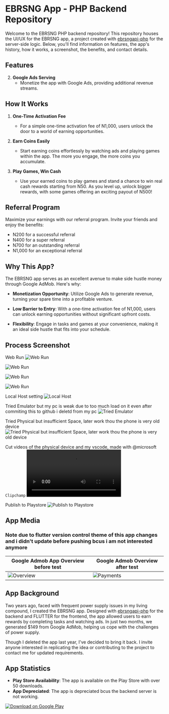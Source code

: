 
# EBRSNG App - PHP Backend Repository

Welcome to the EBRSNG PHP backend repository! This repository houses the UI/UX for the EBRSNG app, a project created with [ebrsngapi-php](https://github.com/devfemibadmus/ebrsngapi-php) for the server-side logic. Below, you'll find information on features, the app's history, how it works, a screenshot, the benefits, and contact details.

## Features

2. **Google Ads Serving**
   - Monetize the app with Google Ads, providing additional revenue streams.

## How It Works

1. **One-Time Activation Fee**
   - For a simple one-time activation fee of N1,000, users unlock the door to a world of earning opportunities.

2. **Earn Coins Easily**
   - Start earning coins effortlessly by watching ads and playing games within the app. The more you engage, the more coins you accumulate.

3. **Play Games, Win Cash**
   - Use your earned coins to play games and stand a chance to win real cash rewards starting from N50. As you level up, unlock bigger rewards, with some games offering an exciting payout of N500!

## Referral Program

Maximize your earnings with our referral program. Invite your friends and enjoy the benefits:

- N200 for a successful referral
- N400 for a super referral
- N700 for an outstanding referral
- N1,000 for an exceptional referral

## Why This App?

The EBRSNG app serves as an excellent avenue to make side hustle money through Google AdMob. Here's why:

- **Monetization Opportunity**: Utilize Google Ads to generate revenue, turning your spare time into a profitable venture.

- **Low Barrier to Entry**: With a one-time activation fee of N1,000, users can unlock earning opportunities without significant upfront costs.

- **Flexibility**: Engage in tasks and games at your convenience, making it an ideal side hustle that fits into your schedule.

## Process Screenshot

Web Run
![Web Run](readme/Screenshot%20(986).png?raw=true)

![Web Run](readme/Screenshot%20(987).png?raw=true)

![Web Run](readme/Screenshot%20(988).png?raw=true)

![Web Run](readme/Screenshot%20(989).png?raw=true)

Local Host setting
![Local Host](readme/Screenshot%20(1014).png?raw=true)

Tried Emulator but my pc is weak due to too much load on it even after commiting this to github i deletd from my pc
![Tried Emulator](readme/Screenshot%20(1017).png?raw=true)

Tried Physical but insufficient Space, later work thou the phone is very old device
![Tried Physical but insufficient Space, later work thou the phone is very old device](readme/Screenshot%20(1018).png?raw=true)

Cut videos of the physical device and my vscode, made with @microsoft `Clipchamp`
![Cut videos of the physical device and my vscode](readme/ebrsng-flutter%20-%20Made%20with%20Clipchamp.mp4?raw=true)

Publish to Playstore
![Publish to Playstore](readme/Screenshot%20(996).png?raw=true)

## App Media

### Note due to flutter version control theme of this app changes and i didn't update before pushing bcus i am not interested anymore

| Google Admob App Overview before test  | Google Admob Overview after test|
| ------------------------------------------- | -------------------------------- |
| ![Overview](readme/Screenshot%20(1002).png?raw=true) | ![Payments](readme/Screenshot%20(1019).png?raw=true) |

## App Background

Two years ago, faced with frequent power supply issues in my living compound, I created the EBRSNG app. Designed with [ebrsngapi-php](https://github.com/devfemibadmus/ebrsngapi-php) for the backend and FLUTTER for the frontend, the app allowed users to earn rewards by completing tasks and watching ads. In just two months, we generated $149 from Google AdMob, helping us cope with the challenges of power supply.

Though I deleted the app last year, I've decided to bring it back. I invite anyone interested in replicating the idea or contributing to the project to contact me for updated requirements.

## App Statistics

- **Play Store Availability**: The app is available on the Play Store with over 50 downloads.
- **App Depreciated**: The app is depreciated bcus the backend server is not working.

[![Download on Google Play](https://cloud.githubusercontent.com/assets/5692567/10923351/6b688a92-8278-11e5-9973-8ffbf3c5cc52.png)](https://play.google.com/store/apps/details?id=com.blackstackhub.ebrsng&hl=en-US&ah=WNIlRmUKRT1YYCEwY8gCKLCtK-k)
